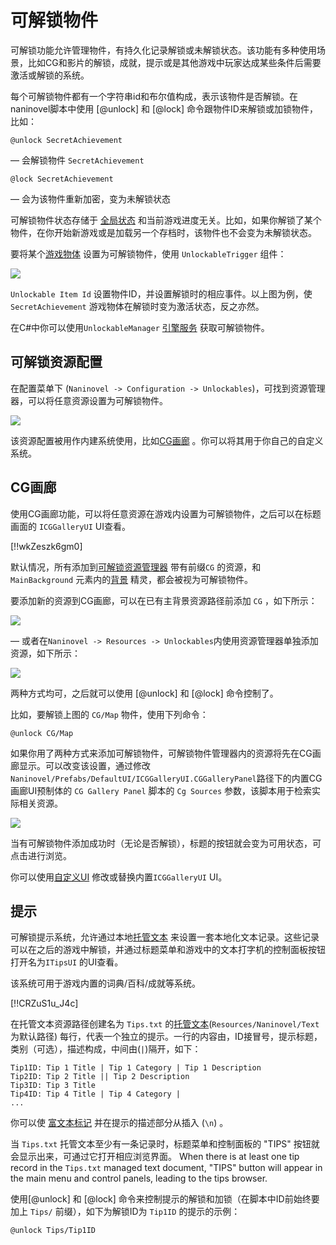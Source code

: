 # 可解锁物件

可解锁功能允许管理物件，有持久化记录解锁或未解锁状态。该功能有多种使用场景，比如CG和影片的解锁，成就，提示或是其他游戏中玩家达成某些条件后需要激活或解锁的系统。

每个可解锁物件都有一个字符串id和布尔值构成，表示该物件是否解锁。在naninovel脚本中使用 [@unlock] 和 [@lock] 命令跟物件ID来解锁或加锁物件，比如：

```nani
@unlock SecretAchievement
```
— 会解锁物件 `SecretAchievement` 
```nani
@lock SecretAchievement
```
— 会为该物件重新加密，变为未解锁状态

可解锁物件状态存储于 [全局状态](/zh/guide/state-management.md#全局状态) 和当前游戏进度无关。比如，如果你解锁了某个物件，在你开始新游戏或是加载另一个存档时，该物件也不会变为未解锁状态。

要将某个[游戏物体](https://docs.unity3d.com/Manual/class-GameObject.html) 设置为可解锁物件，使用 `UnlockableTrigger` 组件：

![](https://i.gyazo.com/9e92d5296e5f07d68ce6122ccb1da34a.png)

 `Unlockable Item Id` 设置物件ID，并设置解锁时的相应事件。以上图为例，使 `SecretAchievement` 游戏物体在解锁时变为激活状态，反之亦然。

在C#中你可以使用`UnlockableManager` [引擎服务](/zh/guide/engine-services.md) 获取可解锁物件。

## 可解锁资源配置

在配置菜单下 (`Naninovel -> Configuration -> Unlockables`)，可找到资源管理器，可以将任意资源设置为可解锁物件。

![](https://i.gyazo.com/17fa198861ed72de3ab1f9dc6b02b3d8.png)

该资源配置被用作内建系统使用，比如[CG画廊](/zh/guide/unlockable-items.md#CG画廊) 。你可以将其用于你自己的自定义系统。

## CG画廊

使用CG画廊功能，可以将任意资源在游戏内设置为可解锁物件，之后可以在标题画面的 `ICGGalleryUI` UI查看。

[!!wkZeszk6gm0]

默认情况，所有添加到[可解锁资源管理器](/zh/guide/unlockable-items.md#可解锁资源配置) 带有前缀`CG` 的资源，和 `MainBackground` 元素内的[背景](/zh/guide/backgrounds.md) 精灵，都会被视为可解锁物件。

要添加新的资源到CG画廊，可以在已有主背景资源路径前添加 `CG` ，如下所示：

![](https://i.gyazo.com/83a6eff3f91c05027ba1fbc5098e03c2.png)

— 或者在`Naninovel -> Resources -> Unlockables`内使用资源管理器单独添加资源，如下所示：

![](https://i.gyazo.com/236bddfd0a02c18b94153cfb7189a877.png)

两种方式均可，之后就可以使用 [@unlock] 和 [@lock] 命令控制了。

比如，要解锁上图的 `CG/Map` 物件，使用下列命令：

```nani
@unlock CG/Map
```

如果你用了两种方式来添加可解锁物件，可解锁物件管理器内的资源将先在CG画廊显示。可以改变该设置，通过修改`Naninovel/Prefabs/DefaultUI/ICGGalleryUI.CGGalleryPanel`路径下的内置CG画廊UI预制体的 `CG Gallery Panel` 脚本的 `Cg Sources` 参数，该脚本用于检索实际相关资源。

![](https://i.gyazo.com/c62c69eea8d6b1147aacb178dcaa9347.png)

当有可解锁物件添加成功时（无论是否解锁），标题的按钮就会变为可用状态，可点击进行浏览。

你可以使用[自定义UI](/zh/guide/user-interface.md#UI自定义) 修改或替换内置`ICGGalleryUI` UI。

## 提示

可解锁提示系统，允许通过本地[托管文本](/zh/guide/managed-text.md) 来设置一套本地化文本记录。这些记录可以在之后的游戏中解锁，并通过标题菜单和游戏中的文本打字机的控制面板按钮打开名为`ITipsUI` 的UI查看。

该系统可用于游戏内置的词典/百科/成就等系统。

[!!CRZuS1u_J4c]

在托管文本资源路径创建名为 `Tips.txt` 的[托管文本](/zh/guide/managed-text.md)(`Resources/Naninovel/Text`为默认路径) 每行，代表一个独立的提示。一行的内容由，ID接冒号，提示标题，类别（可选），描述构成，中间由(`|`)隔开，如下：


```
Tip1ID: Tip 1 Title | Tip 1 Category | Tip 1 Description
Tip2ID: Tip 2 Title || Tip 2 Description
Tip3ID: Tip 3 Title 
Tip4ID: Tip 4 Title | Tip 4 Category |
...
```

你可以使 [富文本标记](https://docs.unity3d.com/Manual/StyledText.html) 并在提示的描述部分从插入 (`\n`) 。

当 `Tips.txt` 托管文本至少有一条记录时，标题菜单和控制面板的 "TIPS" 按钮就会显示出来，可通过它打开相应浏览界面。
When there is at least one tip record in the `Tips.txt` managed text document, "TIPS" button will appear in the main menu and control panels, leading to the tips browser.

使用[@unlock] 和 [@lock] 命令来控制提示的解锁和加锁（在脚本中ID前始终要加上 `Tips/` 前缀），如下为解锁ID为 `Tip1ID` 的提示的示例：

```nani
@unlock Tips/Tip1ID
```